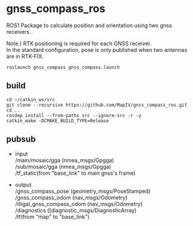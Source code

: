 # gnss_compass_ros

ROS1 Package to calculate position and orientation using two gnss receivers .

Note.)
RTK positioning is required for each GNSS receiver.  
In the standard configuration, pose is only published when two antennas are in RTK-FIX.

```
roslaunch gnss_compass gnss_compass.launch
```

## build

```
cd ~/catkin_ws/src
git clone --recursive https://github.com/MapIV/gnss_compass_ros.git
cd ..
rosdep install --from-paths src --ignore-src -r -y
catkin_make -DCMAKE_BUILD_TYPE=Release
```

## pubsub

- input  
/main/mosaic/gga  (nmea_msgs/Gpgga)  
/sub/mosaic/gga  (nmea_msgs/Gpgga)  
/tf_static(from "base_link" to main gnss's frame)  

- output  
/gnss_compass_pose (geometry_msgs/PoseStamped)  
/gnss_compass_odom  (nav_msgs/Odometry)  
/illigal_gnss_compass_odom  (nav_msgs/Odometry)  
/diagnostics  ([diagnostic_msgs/DiagnosticArray)  
/tf(from "map" to "base_link")  
